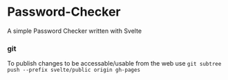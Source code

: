 # Password-Checker
A simple Password Checker written with Svelte

### git

To publish changes to be accessable/usable from the web use
`git subtree push --prefix svelte/public origin gh-pages`